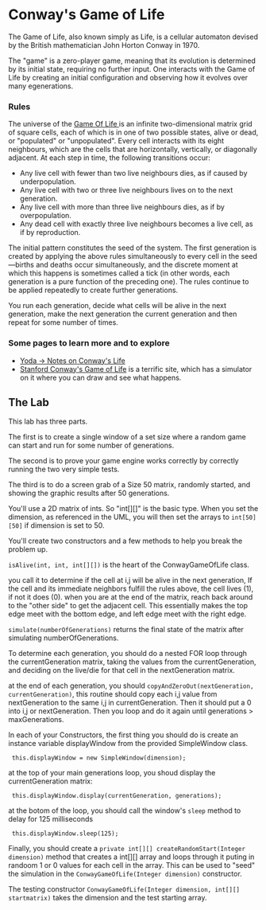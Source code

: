 # Conway's Game of Life

The Game of Life, also known simply as Life, is a cellular automaton devised by the British mathematician John Horton Conway in 1970.

The "game" is a zero-player game, 
meaning that its evolution is determined by 
its initial state, requiring no further input. 
One interacts with the Game of Life by creating an initial configuration and observing how it evolves over many egenerations.

### Rules

The universe of the [Game Of Life ](https://en.wikipedia.org/wiki/Conway%27s_Game_of_Life) is an infinite two-dimensional matrix grid of square cells, each of which is in one of two possible states, alive or dead, or "populated" or "unpopulated". Every cell interacts with its eight neighbours, which are the cells that are horizontally, vertically, or diagonally adjacent. At each step in time, the following transitions occur:

* Any live cell with fewer than two live neighbours dies, as if caused by underpopulation.
* Any live cell with two or three live neighbours lives on to the next generation.
* Any live cell with more than three live neighbours dies, as if by overpopulation.
* Any dead cell with exactly three live neighbours becomes a live cell, as if by reproduction.

The initial pattern constitutes the seed of the system. The first generation is created by applying the above rules simultaneously to every cell in the seed—births and deaths occur simultaneously, and the discrete moment at which this happens is sometimes called a tick (in other words, each generation is a pure function of the preceding one). The rules continue to be applied repeatedly to create further generations.

You run each generation, decide what cells will be alive in the next generation, make the next generation the current generation and then repeat for some number of times.

### Some pages to learn more and to explore

- [Yoda -> Notes on Conway's Life](https://yoda.zipcode.rocks/notes-on-conways-game-of-life/)
- [Stanford Conway's Game of Life](https://web.stanford.edu/class/sts129/Alife/html/Life.htm) is a terrific site, which has a simulator
on it where you can draw and see what happens.

## The Lab

This lab has three parts. 

The first is to create a single window of a set size where a random game can start and run for some number of generations. 

The second is to prove your game engine works correctly by correctly running the two very simple tests.

The third is to do a screen grab of a Size 50 matrix, randomly started, and showing the graphic results after 50 generations.

You'll use a 2D matrix of ints. So "int[][]" is the basic type. When you set the dimension, as referenced in the UML,
you will then set the arrays to `int[50][50]` if dimension is set to 50.

You'll create two constructors and a few methods to help you break the problem up.

`isAlive(int, int, int[][])` is the heart of the ConwayGameOfLife class.

you call it to determine if the cell at i,j will be alive in the next generation, If the cell and its immediate neighbors
fulfill the rules above, the cell lives (1), if not it does (0). when you are at the end of the matrix, reach back around to the "other side" to get the adjacent cell. This essentially makes the top edge meet with the bottom edge, and left edge meet with the right edge.

`simulate(numberOfGenerations)` returns the final state of the matrix after simulating numberOfGenerations. 

To determine each generation, you should do a nested FOR loop through the currentGeneration matrix, taking the values from the currentGeneration, and deciding on the live/die for that cell in the nextGeneration matrix. 

at the end of each generation, you should `copyAndZeroOut(nextGeneration, currentGeneration)`, this routine should
copy each i,j value from nextGeneration to the same i,j in currentGeneration. Then it should put a 0 into i,j or nextGeneration. Then you loop and do it again until generations > maxGenerations.

In each of your Constructors, the first thing you should do is create an instance variable displayWindow from the provided
SimpleWindow class. 

```aidl
 this.displayWindow = new SimpleWindow(dimension);
```

at the top of your main generations loop, you shoud display the currentGeneration matrix:
```aidl
 this.displayWindow.display(currentGeneration, generations);
```

at the botom of the loop, you should call the window's `sleep` method to delay for 125 milliseconds
```aidl
 this.displayWindow.sleep(125);
```

Finally, you should create a `private int[][] createRandomStart(Integer dimension)` method
that creates a int[][] array and loops through it puting in randoom 1 or 0 values for each cell in the 
array. This can be used to "seed" the simulation in the `ConwayGameOfLife(Integer dimension)` constructor.

The testing constructor `ConwayGameOfLife(Integer dimension, int[][] startmatrix)` takes the dimension and the
test starting array.


